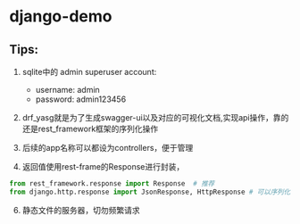# django-demo

## Tips:
1. sqlite中的 admin superuser account:
    - username: admin
    - password: admin123456 

2. drf_yasg就是为了生成swagger-ui以及对应的可视化文档,实现api操作，靠的还是rest_framework框架的序列化操作
4. 后续的app名称可以都设为controllers，便于管理
5. 返回值使用rest-frame的Response进行封装，
```python
from rest_framework.response import Response  # 推荐
from django.http.response import JsonResponse, HttpResponse # 可以序列化成功，但是日志中间件会报错
```
6. 静态文件的服务器，切勿频繁请求